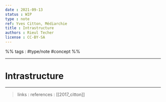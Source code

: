 ```yaml
---
date : 2021-09-13
status : WIP
type : note
ref: Yves Citton, Médiarchie
title : Intrastructure
authors : Rieul Techer
license : CC-BY-SA
---
```


%% tags :  #type/note #concept %% 

---

Intrastructure
===


---
> links : 
> references : [[2017_citton]]